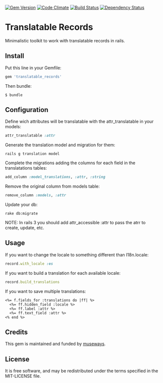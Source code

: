 [![Gem Version](https://badge.fury.io/rb/translatable_records.svg)](http://badge.fury.io/rb/translatable_records) [![Code Climate](https://codeclimate.com/github/museways/translatable_records/badges/gpa.svg)](https://codeclimate.com/github/museways/translatable_records) [![Build Status](https://travis-ci.org/museways/translatable_records.svg?branch=master)](https://travis-ci.org/museways/translatable_records) [![Dependency Status](https://gemnasium.com/museways/translatable_records.svg)](https://gemnasium.com/museways/translatable_records)

# Translatable Records

Minimalistic toolkit to work with translatable records in rails.

## Install

Put this line in your Gemfile:
```ruby
gem 'translatable_records'
```

Then bundle:
```
$ bundle
```

## Configuration

Define wich attributes will be translatable with the attr_translatable in your models:
```ruby
attr_translatable :attr
```

Generate the translation model and migration for them:
```
rails g translation model
```

Complete the migrations adding the columns for each field in the translatations tables:
```ruby
add_column :model_translations, :attr, :string
```

Remove the original column from models table:
```ruby
remove_column :models, :attr
```

Update your db:
```
rake db:migrate
```

NOTE: In rails 3 you should add attr_accessible :attr to pass the atrr to create, update, etc.

## Usage

If you want to change the locale to something different than I18n.locale:
```ruby
record.with_locale :es
```

If you want to build a translation for each available locale:
```ruby
record.build_translations
```

If you want to save multiple translations:
```erb
<%= f.fields_for :translations do |ff| %>
  <%= ff.hidden_field :locale %>
  <%= ff.label :attr %>
  <%= ff.text_field :attr %>
<% end %>
```

## Credits

This gem is maintained and funded by [museways](http://museways.com).

## License

It is free software, and may be redistributed under the terms specified in the MIT-LICENSE file.
